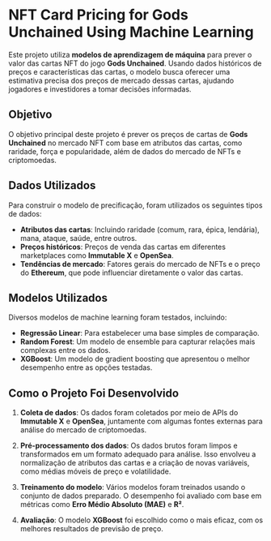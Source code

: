 # NFT Card Pricing for Gods Unchained Using Machine Learning

Este projeto utiliza **modelos de aprendizagem de máquina** para prever o valor das cartas NFT do jogo **Gods Unchained**. Usando dados históricos de preços e características das cartas, o modelo busca oferecer uma estimativa precisa dos preços de mercado dessas cartas, ajudando jogadores e investidores a tomar decisões informadas.

## Objetivo

O objetivo principal deste projeto é prever os preços de cartas de **Gods Unchained** no mercado NFT com base em atributos das cartas, como raridade, força e popularidade, além de dados do mercado de NFTs e criptomoedas.

## Dados Utilizados

Para construir o modelo de precificação, foram utilizados os seguintes tipos de dados:

- **Atributos das cartas**: Incluindo raridade (comum, rara, épica, lendária), mana, ataque, saúde, entre outros.
- **Preços históricos**: Preços de venda das cartas em diferentes marketplaces como **Immutable X** e **OpenSea**.
- **Tendências de mercado**: Fatores gerais do mercado de NFTs e o preço do **Ethereum**, que pode influenciar diretamente o valor das cartas.

## Modelos Utilizados

Diversos modelos de machine learning foram testados, incluindo:

- **Regressão Linear**: Para estabelecer uma base simples de comparação.
- **Random Forest**: Um modelo de ensemble para capturar relações mais complexas entre os dados.
- **XGBoost**: Um modelo de gradient boosting que apresentou o melhor desempenho entre as opções testadas.

## Como o Projeto Foi Desenvolvido

1. **Coleta de dados**: Os dados foram coletados por meio de APIs do **Immutable X** e **OpenSea**, juntamente com algumas fontes externas para análise do mercado de criptomoedas.
   
2. **Pré-processamento dos dados**: Os dados brutos foram limpos e transformados em um formato adequado para análise. Isso envolveu a normalização de atributos das cartas e a criação de novas variáveis, como médias móveis de preço e volatilidade.

3. **Treinamento do modelo**: Vários modelos foram treinados usando o conjunto de dados preparado. O desempenho foi avaliado com base em métricas como **Erro Médio Absoluto (MAE)** e **R²**.

4. **Avaliação**: O modelo **XGBoost** foi escolhido como o mais eficaz, com os melhores resultados de previsão de preço.